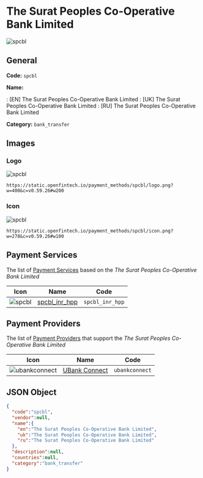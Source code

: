
# The Surat Peoples Co-Operative Bank Limited 
![spcbl](https://static.openfintech.io/payment_methods/spcbl/logo.png?w=400&c=v0.59.26#w200)  

## General 
**Code:** `spcbl` 
 
**Name:** 
 
:	[EN] The Surat Peoples Co-Operative Bank Limited 
:	[UK] The Surat Peoples Co-Operative Bank Limited 
:	[RU] The Surat Peoples Co-Operative Bank Limited 
 
**Category:** `bank_transfer` 
 

## Images 

### Logo 
![spcbl](https://static.openfintech.io/payment_methods/spcbl/logo.png?w=400&c=v0.59.26#w200)  

```
https://static.openfintech.io/payment_methods/spcbl/logo.png?w=400&c=v0.59.26#w200
```  

### Icon 
![spcbl](https://static.openfintech.io/payment_methods/spcbl/icon.png?w=278&c=v0.59.26#w100)  

```
https://static.openfintech.io/payment_methods/spcbl/icon.png?w=278&c=v0.59.26#w100
```  

## Payment Services 
 
The list of [Payment Services](/payment-services/) based on the _The Surat Peoples Co-Operative Bank Limited_ 

|Icon|Name|Code| 
|:---:|:---:|:---:| 
|![spcbl](https://static.openfintech.io/payment_methods/spcbl/icon.png?w=278&c=v0.59.26#w100) |[spcbl_inr_hpp](/payment-services/spcbl_inr_hpp/)|`spcbl_inr_hpp`| 
 

## Payment Providers 
 
The list of [Payment Providers](/payment-providers/) that support the _The Surat Peoples Co-Operative Bank Limited_ 

|Icon|Name|Code| 
|:---:|:---:|:---:| 
|![ubankconnect](https://static.openfintech.io/payment_providers/ubankconnect/icon.svg?w=278&c=v0.59.26#w100) |[UBank Connect](/payment-providers/ubankconnect/)|`ubankconnect`| 
 

## JSON Object 

```json
{
  "code":"spcbl",
  "vendor":null,
  "name":{
    "en":"The Surat Peoples Co-Operative Bank Limited",
    "uk":"The Surat Peoples Co-Operative Bank Limited",
    "ru":"The Surat Peoples Co-Operative Bank Limited"
  },
  "description":null,
  "countries":null,
  "category":"bank_transfer"
}
```  
